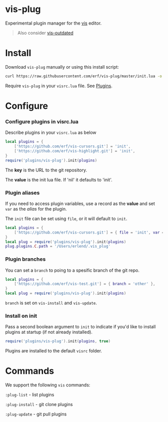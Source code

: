 # vis-plug

Experimental plugin manager for the [vis](https://github.com/martanne/vis) editor.

> Also consider [vis-outdated](https://github.com/erf/vis-outdated) 

# Install

Download `vis-plug` manually or using this install script:

```bash
curl https://raw.githubusercontent.com/erf/vis-plug/master/init.lua -o $HOME/.config/vis/plugins/vis-plug/init.lua --create-dirs
```

Require `vis-plug` in your `visrc.lua` file. See [Plugins](https://github.com/martanne/vis/wiki/Plugins).

# Configure

### Configure plugins in visrc.lua

Describe plugins in your `visrc.lua` as below

```lua
local plugins = {
	['https://github.com/erf/vis-cursors.git'] = 'init',
	['https://github.com/erf/vis-highlight.git'] = 'init',
}
require('plugins/vis-plug').init(plugins)
```

The **key** is the URL to the git repository.

The **value** is the init lua file. If 'nil' it defaults to 'init'.

### Plugin aliases

If you need to access plugin variables, use a record as the **value** and set 
`var` as the *alias* for the plugin. 

The `init` file can be set using `file`, or it will default to `init`.

```lua
local plugins = {
	['https://github.com/erf/vis-cursors.git'] = { file = 'init', var = 'C' },
}
local plug = require('plugins/vis-plug').init(plugins)
plug.plugins.C.path = '/Users/erlend/.vis_plug'
```

### Plugin branches

You can set a `branch` to poing to a spesific branch of the git repo.

```lua
local plugins = {
	['https://github.com/erf/vis-test.git'] = { branch = 'other' },
}
local plug = require('plugins/vis-plug').init(plugins)
```

`branch` is set on `vis-install` and `vis-update`.

### Install on init

Pass a second boolean argument to `init` to indicate if you'd like to install 
plugins at startup (if not already installed).

```lua
require('plugins/vis-plug').init(plugins, true)
```

Plugins are installed to the default `visrc` folder.

# Commands

We support the following `vis` commands:

`:plug-list` - list plugins 

`:plug-install` - git clone plugins

`:plug-update` - git pull plugins
